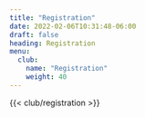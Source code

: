 ```yaml
---
title: "Registration"
date: 2022-02-06T10:31:48-06:00
draft: false
heading: Registration
menu:
  club:
    name: "Registration"
    weight: 40
---
```


{{< club/registration >}}